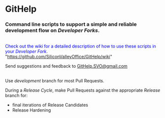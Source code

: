 # GitHelp

### Command line scripts to support a simple and reliable development flow on *Developer Forks*.

<br><font color=blue>Check out the wiki for a detailed description of how to use these scripts in your *Developer Fork*.</font>
<br>"https://github.com/SiliconValleyOffice/GitHelp/wiki"

Send suggestions and feedback to GitHelp.SVO@gmail.com
<br><br>


Use *development* branch for most Pull Requests.

During a _Release Cycle_, make Pull Requests against the appropriate *Release* branch for:
- final iterations of Release Candidates
- Release Hardening
